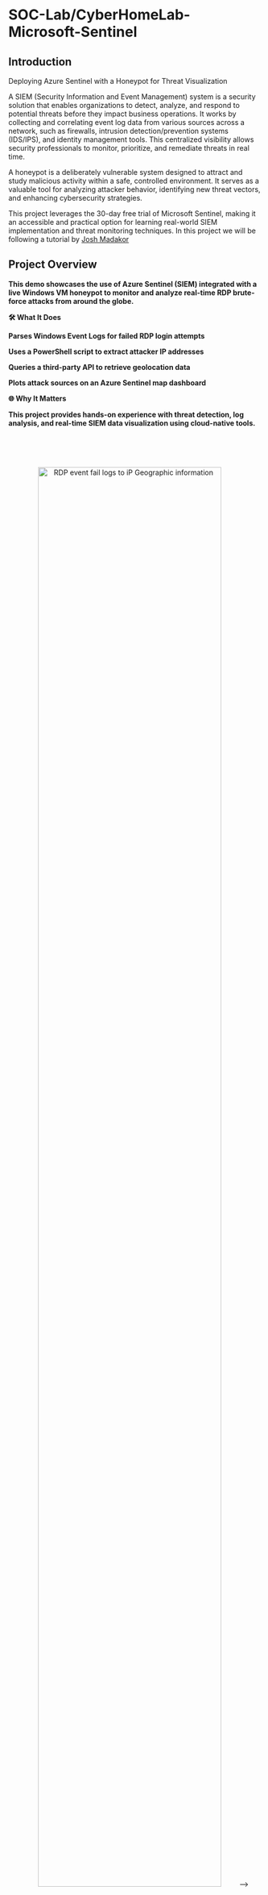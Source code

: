 # SOC-Lab/CyberHomeLab-Microsoft-Sentinel



## Introduction

Deploying Azure Sentinel with a Honeypot for Threat Visualization

A SIEM (Security Information and Event Management) system is a security solution that enables organizations to detect, analyze, and respond to potential threats before they impact business operations. It works by collecting and correlating event log data from various sources across a network, such as firewalls, intrusion detection/prevention systems (IDS/IPS), and identity management tools. This centralized visibility allows security professionals to monitor, prioritize, and remediate threats in real time.

A honeypot is a deliberately vulnerable system designed to attract and study malicious activity within a safe, controlled environment. It serves as a valuable tool for analyzing attacker behavior, identifying new threat vectors, and enhancing cybersecurity strategies.

This project leverages the 30-day free trial of Microsoft Sentinel, making it an accessible and practical option for learning real-world SIEM implementation and threat monitoring techniques. In this project we will be following a tutorial by <a href="https://www.youtube.com/@JoshMadakor">Josh Madakor</a>



<h2>Project Overview</h2>
<b>This demo showcases the use of Azure Sentinel (SIEM) integrated with a live Windows VM honeypot to monitor and analyze real-time RDP brute-force attacks from around the globe.


🛠 What It Does

Parses Windows Event Logs for failed RDP login attempts

Uses a PowerShell script to extract attacker IP addresses

Queries a third-party API to retrieve geolocation data

Plots attack sources on an Azure Sentinel map dashboard

🌐 Why It Matters

This project provides hands-on experience with threat detection, log analysis, and real-time SIEM data visualization using cloud-native tools.
</b>
<br />
<br />

<br />
<br />

<p align="center">
  <img src="https://github.com/Jabner98/Sentinel-Lab/assets/112572239/9e8f470c-d18c-4ff3-ad80-dc75a56ea83e"
<!-- <img src="https://i.imgur.com/3d3CEwZ.png" height="85%" width="85%" alt="RDP event fail logs to iP Geographic information"/> --> 
</p>
<details>
 <summary><h3> 📜 PowerShell Script </h3></summary> 
 
```powershell 
# Get API key from here: https://ipgeolocation.io/
$API_KEY      = "d4600b4efdef42b39828f5155041a457"
$LOGFILE_NAME = "failed_rdp.log"
$LOGFILE_PATH = "C:\ProgramData\$($LOGFILE_NAME)"

# This filter will be used to filter failed RDP events from Windows Event Viewer
$XMLFilter = @'
<QueryList> 
   <Query Id="0" Path="Security">
         <Select Path="Security">
              *[System[(EventID='4625')]]
          </Select>
    </Query>
</QueryList> 
'@

<#
    This function creates a bunch of sample log files that will be used to train the
    Extract feature in Log Analytics workspace. If you don't have enough log files to
    "train" it, it will fail to extract certain fields for some reason -_-.
    We can avoid including these fake records on our map by filtering out all logs with
    a destination host of "samplehost"
#>
Function write-Sample-Log() {
    "latitude:47.91542,longitude:-120.60306,destinationhost:samplehost,username:fakeuser,sourcehost:24.16.97.222,state:Washington,country:United States,label:United States - 24.16.97.222,timestamp:2021-10-26 03:28:29" | Out-File $LOGFILE_PATH -Append -Encoding utf8
    "latitude:-22.90906,longitude:-47.06455,destinationhost:samplehost,username:lnwbaq,sourcehost:20.195.228.49,state:Sao Paulo,country:Brazil,label:Brazil - 20.195.228.49,timestamp:2021-10-26 05:46:20" | Out-File $LOGFILE_PATH -Append -Encoding utf8
    "latitude:52.37022,longitude:4.89517,destinationhost:samplehost,username:CSNYDER,sourcehost:89.248.165.74,state:North Holland,country:Netherlands,label:Netherlands - 89.248.165.74,timestamp:2021-10-26 06:12:56" | Out-File $LOGFILE_PATH -Append -Encoding utf8
    "latitude:40.71455,longitude:-74.00714,destinationhost:samplehost,username:ADMINISTRATOR,sourcehost:72.45.247.218,state:New York,country:United States,label:United States - 72.45.247.218,timestamp:2021-10-26 10:44:07" | Out-File $LOGFILE_PATH -Append -Encoding utf8
    "latitude:33.99762,longitude:-6.84737,destinationhost:samplehost,username:AZUREUSER,sourcehost:102.50.242.216,state:Rabat-Salé-Kénitra,country:Morocco,label:Morocco - 102.50.242.216,timestamp:2021-10-26 11:03:13" | Out-File $LOGFILE_PATH -Append -Encoding utf8
    "latitude:-5.32558,longitude:100.28595,destinationhost:samplehost,username:Test,sourcehost:42.1.62.34,state:Penang,country:Malaysia,label:Malaysia - 42.1.62.34,timestamp:2021-10-26 11:04:45" | Out-File $LOGFILE_PATH -Append -Encoding utf8
    "latitude:41.05722,longitude:28.84926,destinationhost:samplehost,username:AZUREUSER,sourcehost:176.235.196.111,state:Istanbul,country:Turkey,label:Turkey - 176.235.196.111,timestamp:2021-10-26 11:50:47" | Out-File $LOGFILE_PATH -Append -Encoding utf8
    "latitude:55.87925,longitude:37.54691,destinationhost:samplehost,username:Test,sourcehost:87.251.67.98,state:null,country:Russia,label:Russia - 87.251.67.98,timestamp:2021-10-26 12:13:45" | Out-File $LOGFILE_PATH -Append -Encoding utf8
    "latitude:52.37018,longitude:4.87324,destinationhost:samplehost,username:AZUREUSER,sourcehost:20.86.161.127,state:North Holland,country:Netherlands,label:Netherlands - 20.86.161.127,timestamp:2021-10-26 12:33:46" | Out-File $LOGFILE_PATH -Append -Encoding utf8
    "latitude:17.49163,longitude:-88.18704,destinationhost:samplehost,username:Test,sourcehost:45.227.254.8,state:null,country:Belize,label:Belize - 45.227.254.8,timestamp:2021-10-26 13:13:25" | Out-File $LOGFILE_PATH -Append -Encoding utf8
    "latitude:-55.88802,longitude:37.65136,destinationhost:samplehost,username:Test,sourcehost:94.232.47.130,state:Central Federal District,country:Russia,label:Russia - 94.232.47.130,timestamp:2021-10-26 14:25:33" | Out-File $LOGFILE_PATH -Append -Encoding utf8
}

# This block of code will create the log file if it doesn't already exist
if ((Test-Path $LOGFILE_PATH) -eq $false) {
    New-Item -ItemType File -Path $LOGFILE_PATH
    write-Sample-Log
}

# Infinite Loop that keeps checking the Event Viewer logs.
while ($true)
{
    
    Start-Sleep -Seconds 1
    # This retrieves events from Windows EVent Viewer based on the filter
    $events = Get-WinEvent -FilterXml $XMLFilter -ErrorAction SilentlyContinue
    if ($Error) {
        #Write-Host "No Failed Logons found. Re-run script when a login has failed."
    }

    # Step through each event collected, get geolocation
    #    for the IP Address, and add new events to the custom log
    foreach ($event in $events) {


        # $event.properties[19] is the source IP address of the failed logon
        # This if-statement will proceed if the IP address exists (>= 5 is arbitrary, just saying if it's not empty)
        if ($event.properties[19].Value.Length -ge 5) {

            # Pick out fields from the event. These will be inserted into our new custom log
            $timestamp = $event.TimeCreated
            $year = $event.TimeCreated.Year

            $month = $event.TimeCreated.Month
            if ("$($event.TimeCreated.Month)".Length -eq 1) {
                $month = "0$($event.TimeCreated.Month)"
            }

            $day = $event.TimeCreated.Day
            if ("$($event.TimeCreated.Day)".Length -eq 1) {
                $day = "0$($event.TimeCreated.Day)"
            }
            
            $hour = $event.TimeCreated.Hour
            if ("$($event.TimeCreated.Hour)".Length -eq 1) {
                $hour = "0$($event.TimeCreated.Hour)"
            }

            $minute = $event.TimeCreated.Minute
            if ("$($event.TimeCreated.Minute)".Length -eq 1) {
                $minute = "0$($event.TimeCreated.Minute)"
            }


            $second = $event.TimeCreated.Second
            if ("$($event.TimeCreated.Second)".Length -eq 1) {
                $second = "0$($event.TimeCreated.Second)"
            }

            $timestamp = "$($year)-$($month)-$($day) $($hour):$($minute):$($second)"
            $eventId = $event.Id
            $destinationHost = $event.MachineName# Workstation Name (Destination)
            $username = $event.properties[5].Value # Account Name (Attempted Logon)
            $sourceHost = $event.properties[11].Value # Workstation Name (Source)
            $sourceIp = $event.properties[19].Value # IP Address
        

            # Get the current contents of the Log file!
            $log_contents = Get-Content -Path $LOGFILE_PATH

            # Do not write to the log file if the log already exists.
            if (-Not ($log_contents -match "$($timestamp)") -or ($log_contents.Length -eq 0)) {
            
                # Announce the gathering of geolocation data and pause for a second as to not rate-limit the API
                #Write-Host "Getting Latitude and Longitude from IP Address and writing to log" -ForegroundColor Yellow -BackgroundColor Black
                Start-Sleep -Seconds 1

                # Make web request to the geolocation API
                # For more info: https://ipgeolocation.io/documentation/ip-geolocation-api.html
                $API_ENDPOINT = "https://api.ipgeolocation.io/ipgeo?apiKey=$($API_KEY)&ip=$($sourceIp)"
                $response = Invoke-WebRequest -UseBasicParsing -Uri $API_ENDPOINT

                # Pull Data from the API response, and store them in variables
                $responseData = $response.Content | ConvertFrom-Json
                $latitude = $responseData.latitude
                $longitude = $responseData.longitude
                $state_prov = $responseData.state_prov
                if ($state_prov -eq "") { $state_prov = "null" }
                $country = $responseData.country_name
                if ($country -eq "") {$country -eq "null"}

                # Write all gathered data to the custom log file. It will look something like this:
                #
                "latitude:$($latitude),longitude:$($longitude),destinationhost:$($destinationHost),username:$($username),sourcehost:$($sourceIp),state:$($state_prov), country:$($country),label:$($country) - $($sourceIp),timestamp:$($timestamp)" | Out-File $LOGFILE_PATH -Append -Encoding utf8

                Write-Host -BackgroundColor Black -ForegroundColor Magenta "latitude:$($latitude),longitude:$($longitude),destinationhost:$($destinationHost),username:$($username),sourcehost:$($sourceIp),state:$($state_prov),label:$($country) - $($sourceIp),timestamp:$($timestamp)"
            }
            else {
                # Entry already exists in custom log file. Do nothing, optionally, remove the # from the line below for output
                # Write-Host "Event already exists in the custom log. Skipping." -ForegroundColor Gray -BackgroundColor Black
            }
        }
    }
}
``` 
 
</details>
<h2>Languages Used</h2>

- <b>PowerShell:</b> Extract RDP failed logon logs from Windows Event Viewer 

<h2>Utilities Used</h2>

- <b>ipgeolocation.io:</b> IP Address to Geolocation API
<details>
<summary><h2>Step 01: Create a Microsoft Azure Subscription</h2></summary>
  
1. Navigate to [Microsoft Azure](azure.microsoft.com) and create a free acount
2. Your free account will give you $200 credit for the lab!
</details>

<details>
<summary><h2>Step 02: Deploying a Honeypot</h2></summary>
1. Create a Virtual Machine (VM)

![Creating of VM](https://github.com/Jabner98/ActiveDirectoryLab/assets/112572239/f9ba427b-663c-488e-b47b-8ae54e9b8e11)

2. Set a user name and password. Remember these as you will need them to log
   into the Virtual Machine
3. Leave Disk as all defaults
4. In the networking section create a new inbound security rule to allow all
   inbound traffic,

![Creating our own Inbound Rule that lets anything in](https://github.com/Jabner98/ActiveDirectoryLab/assets/112572239/98b2eee5-bd06-4cc7-81f0-344b5ffcfe20)

5. Create your VM
</details>

<details>
<summary><h2>Step 03: Log Analystics Workspace</h2></summary>
Creating LAW.

![Next we create a Log Analytic Workspace](https://github.com/Jabner98/ActiveDirectoryLab/assets/112572239/9d9ffa00-2929-4f9a-a6cb-7a41423c1746)

</details>

<details>
<summary><h2>Step 04: Microsoft Defender for Cloud</h2></summary>

1. Search for "Microsoft Defender for Cloud"
2. Select "Environment Settings" and under Name select the Log Analytics
   Workspace that you named.
   
![clouddefender](https://github.com/Jabner98/ActiveDirectoryLab/assets/112572239/cd320253-7e1f-4ae6-8bd6-9e6e074aaac9)

3. Set both Cloud Security Posture Management and Servers to ON. Leave SQL
   servers on machines OFF
   
![turnonclouddefender](https://github.com/Jabner98/ActiveDirectoryLab/assets/112572239/75a060c9-326d-4731-95ee-ac403385c6b4)

4. Make sure 'All Events' is selected for Data Collection. 
![Turn on some Microsoft Defender settings for resource group](https://github.com/Jabner98/Sentinel-Lab/assets/112572239/de8a4499-76c7-46ee-9150-87bc2700b96a)

5. Don't forget to click "Save"

</details>

<details>
<summary><h2>Step 05: Connect the LAW to the Virtual Machine/ Microsoft Sentinel</h2></summary>

1. Navigate to Log Analystics Workspace and select your virtual machine to connect to the Log Analystics

   ![Connect VM to log anal](https://github.com/Jabner98/ActiveDirectoryLab/assets/112572239/bc77c08a-fa59-4739-9b53-08cc4999a3f2)

2. Navigate to Microsoft Sentinel and create Microsoft Sentinel.
3. Select your Log Analytics Workspace name
4. Click Add.

![Add Microsoft Sentinel to workspace ](https://github.com/Jabner98/ActiveDirectoryLab/assets/112572239/c2cd459d-34dd-4170-906d-7baa9aeb4968)

</details>
<details>
<summary><h2>Step 06: Disabling the Firewall in the Windows VM</h2></summary>
  
1. Log into your Windows VM via RDP

  ![Connect to VM](https://github.com/Jabner98/Sentinel-Lab/assets/112572239/1715aabd-7125-463b-8cde-71e491d7dd9f)
  
3. Once logged in type ``wf.msc`` in Start
4. Click on Windows Defender Firewall Properties and turn the firewall off for
   Domain, Private and Public Profiles.

![wfmsc](https://github.com/Jabner98/ActiveDirectoryLab/assets/112572239/dc146035-9f55-4cab-9e19-7c11344ef2ea)

</details>

<details>
<summary><h2>Step 07: Scripting the Security Log Exporter</h2></summary>

1. In the Windows VM download the [Powershell script](https://github.com/joshmadakor1/Sentinel-Lab/blob/main/Custom_Security_Log_Exporter.ps1)
2. Open the script in Powershell ISE
   
<img width="611" alt="image" src="https://github.com/Jabner98/Sentinel-Lab/assets/112572239/4ff366ec-3f02-4ba4-86fa-c9982ef204fd">

4. Save the script. I saved it as "log-exporter"
5. Navigate to https://ipgeolocation.io/ and sign up. You need to get the
   provided api key and paste it into the script.
   
![geolocation](https://github.com/Jabner98/Sentinel-Lab/assets/112572239/e4bda045-1754-4521-8fb5-b25875c696b9)
![Creating API Key for Powershell script](https://github.com/Jabner98/Sentinel-Lab/assets/112572239/4c13ae8e-8253-4688-af2a-6de191fe7dfb)

7. Run the script and navigate to ``C:\ProgramData\failed_rdp``
8. Copy the contents of ``failed_rdp``

ProgramData has been added a failed log file
![ProgramData is been added a failed log file](https://github.com/Jabner98/Sentinel-Lab/assets/112572239/c14d9fb9-7065-4aba-8e33-0873da652fea)

</details>
<details>
<summary><h2>Step 08: Using a custom log in LAW</h2></summary>
  
1. This will allow us to ingest the data that we are getting from the previous script. Navigate to the Log Analytics Workspace
2. Create a custom log by clicking on Tables and New custom log (MMA-based)

![customlogdcr](https://github.com/Jabner98/Sentinel-Lab/assets/112572239/2b0c98f9-500e-4b96-964c-b3976226fd40)

4. Give a name to your custom log
  ![Creating custom log in LAW](https://github.com/Jabner98/Sentinel-Lab/assets/112572239/9723e20d-da6a-4e4a-ba67-748df86e83d2)
5. Click "Next" for Record delimiter
6. Choose Windows for Collection paths and give it the path to the
``failed_rdp.log`` in the Windows VM which would be
``C:\ProgramData\failed_rdp.log``
7. Name your custom log such as ``FAILED_RDP_WITH_GEO``
8. Click Create
![failedrdpwithgeo](https://github.com/Jabner98/Sentinel-Lab/assets/112572239/4793c485-716e-4cbe-b523-fb7db431cc30)

If you don't see results right away, it could take some time for Azure to sync the VM and Log Analytics. Please be patient.
This command shows some failed RDP attempts in LAW. You can see where I purposedly did some test failed logins. 
![Failed_RDP logs in LAW ](https://github.com/Jabner98/Sentinel-Lab/assets/112572239/7b54b5f9-5296-48b0-ba38-d8bb9fe317c6)
</details>
<details>
<summary><h2>Step 09: Mapping the Data in Microsoft Sentinel</h2></summary>
1. Navigate to Microsoft Sentinel > Workbooks > Add workbook
<br />
2. Edit the workbook and remove the default widgets
<br />
3. Add a new query and paste the KQL query below:


![data extraction and map in Sentinel](https://github.com/Jabner98/Sentinel-Lab/assets/112572239/af794089-f4d5-4ed8-bba6-eb3ed6907f8b)

```
FAILED_RDP_WITH_GEO_CL | extend username = extract(@"username:([^,]+)", 1, RawData),
         timestamp = extract(@"timestamp:([^,]+)", 1, RawData),
         latitude = extract(@"latitude:([^,]+)", 1, RawData),
         longitude = extract(@"longitude:([^,]+)", 1, RawData),
         sourcehost = extract(@"sourcehost:([^,]+)", 1, RawData),
         state = extract(@"state:([^,]+)", 1, RawData),
         label = extract(@"label:([^,]+)", 1, RawData),
         destination = extract(@"destinationhost:([^,]+)", 1, RawData),
         country = extract(@"country:([^,]+)", 1, RawData)
| where destination != "samplehost"
| where sourcehost != ""
| summarize event_count=count() by latitude, longitude, sourcehost, label, destination, country 
```
4. Run the Query!

   ![Running a script in LAW for the data extraction and map](https://github.com/Jabner98/Sentinel-Lab/assets/112572239/526db8be-b40a-4573-ade7-1c804c60513b)


Visualizing as a Map:
![Visualizing as a Map](https://github.com/Jabner98/Sentinel-Lab/assets/112572239/bc2eb10e-8ebb-42c1-a06c-a2483f0d1849)
</details>

<h2>Several attacks from Ukraine and other countries coming in!; Custom logs being output with geodata</h2>

<p align="center">

<img src="https://github.com/Jabner98/Sentinel-Lab/assets/112572239/9673bf85-fd2e-44ce-aa16-5ad6c93c9799">

<!-- <img src="https://i.imgur.com/LhDCRz4.jpeg" height="85%" width="85%" alt="Image Analysis Dataflow"/> -->
</p>

<h2>World map of incoming attacks after a couple of hours (built custom logs including geodata)</h2>

<p align="center">
  <img src="https://github.com/Jabner98/Sentinel-Lab/assets/112572239/2ee9ba5b-e488-4da2-aa01-caf8eda47dc5">

<!-- <img src="https://i.imgur.com/krRFrK5.png" height="85%" width="85%" alt="Image Analysis Dataflow"/>  -->
</p>


<!--
 ```diff
- text in red
+ text in green
! text in orange
# text in gray
@@ text in purple (and bold)@@
```
--!>

